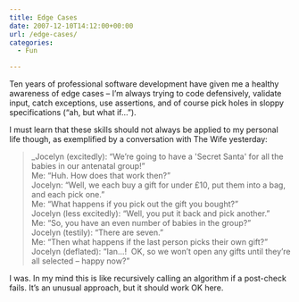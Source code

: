 ```yaml
---
title: Edge Cases
date: 2007-12-10T14:12:00+00:00
url: /edge-cases/
categories:
  - Fun

---
```

Ten years of professional software development have given me a healthy awareness of edge cases – I’m always trying to code defensively, validate input, catch exceptions, use assertions, and of course pick holes in sloppy specifications (“ah, but what if…”).

I must learn that these skills should not always be applied to my personal life though, as exemplified by a conversation with The Wife yesterday:

> _Jocelyn (excitedly): “We’re going to have a 'Secret Santa' for all the babies in our antenatal group!”  
> Me: “Huh. How does that work then?”  
> Jocelyn: “Well, we each buy a gift for under £10, put them into a bag, and each pick one.”  
> Me: “What happens if you pick out the gift you bought?”  
> Jocelyn (less excitedly): “Well, you put it back and pick another.”  
> Me: “So, you have an even number of babies in the group?”  
> Jocelyn (testily): “There are seven.”  
> Me: “Then what happens if the last person picks their own gift?”  
> Jocelyn (deflated): “Ian…!  OK, so we won’t open any gifts until they’re all selected – happy now?”  


I was. In my mind this is like recursively calling an algorithm if a post-check fails. It’s an unusual approach, but it should work OK here.